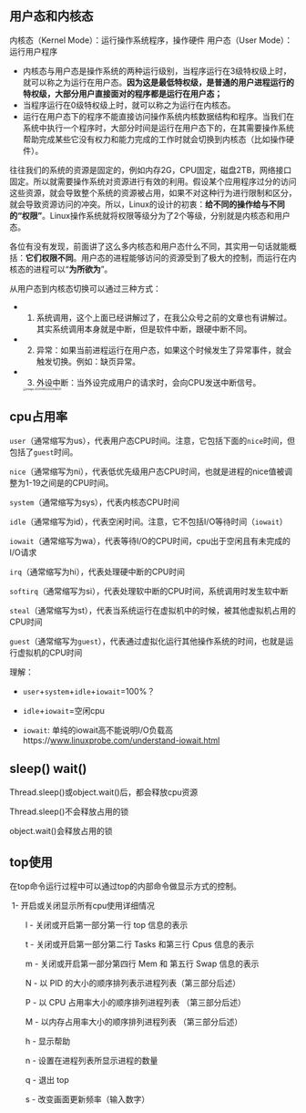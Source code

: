 ## 用户态和内核态
内核态（Kernel Mode）：运行操作系统程序，操作硬件
用户态（User Mode）：运行用户程序
- 内核态与用户态是操作系统的两种运行级别，当程序运行在3级特权级上时，就可以称之为运行在用户态。**因为这是最低特权级，是普通的用户进程运行的特权级，大部分用户直接面对的程序都是运行在用户态；**
- 当程序运行在0级特权级上时，就可以称之为运行在内核态。
- 运行在用户态下的程序不能直接访问操作系统内核数据结构和程序。当我们在系统中执行一个程序时，大部分时间是运行在用户态下的，在其需要操作系统帮助完成某些它没有权力和能力完成的工作时就会切换到内核态（比如操作硬件）。

往往我们的系统的资源是固定的，例如内存2G，CPU固定，磁盘2TB，网络接口固定。所以就需要操作系统对资源进行有效的利用。假设某个应用程序过分的访问这些资源，就会导致整个系统的资源被占用，如果不对这种行为进行限制和区分，就会导致资源访问的冲突。所以，Linux的设计的初衷：**给不同的操作给与不同的“权限”**。Linux操作系统就将权限等级分为了2个等级，分别就是内核态和用户态。

各位有没有发现，前面讲了这么多内核态和用户态什么不同，其实用一句话就能概括：**它们权限不同**。用户态的进程能够访问的资源受到了极大的控制，而运行在内核态的进程可以“**为所欲为**”。

从用户态到内核态切换可以通过三种方式：

- 1. 系统调用，这个上面已经讲解过了，在我公众号之前的文章也有讲解过。其实系统调用本身就是中断，但是软件中断，跟硬中断不同。
- 2. 异常：如果当前进程运行在用户态，如果这个时候发生了异常事件，就会触发切换。例如：缺页异常。
- 3. 外设中断：当外设完成用户的请求时，会向CPU发送中断信号。

  <img src="https://tinkerer-pic.oss-cn-hangzhou.aliyuncs.com/picgo/image-20200812202318020.png" alt="image-20200812202318020" style="zoom: 33%;" />

## cpu占用率

`user`（通常缩写为us），代表用户态CPU时间。注意，它包括下面的`nice`时间，但包括了`guest`时间。

`nice`（通常缩写为ni），代表低优先级用户态CPU时间，也就是进程的nice值被调整为1-19之间是的CPU时间。

`system`（通常缩写为sys），代表内核态CPU时间

`idle`（通常缩写为id），代表空闲时间。注意，它不包括I/O等待时间（`iowait`）

`iowait`（通常缩写为wa），代表等待I/O的CPU时间，cpu出于空闲且有未完成的I/O请求

`irq`（通常缩写为hi），代表处理硬中断的CPU时间

`softirq`（通常缩写为si），代表处理软中断的CPU时间，系统调用时发生软中断

`steal`（通常缩写为st），代表当系统运行在虚拟机中的时候，被其他虚拟机占用的CPU时间

`guest`（通常缩写为`guest`），代表通过虚拟化运行其他操作系统的时间，也就是运行虚拟机的CPU时间

理解：

- `user`+`system`+`idle`+`iowait`=100%？

- `idle`+`iowait`=空闲cpu
- `iowait`: 单纯的iowait高不能说明I/O负载高https://www.linuxprobe.com/understand-iowait.html

## sleep() wait()

Thread.sleep()或object.wait()后，都会释放cpu资源

Thread.sleep()不会释放占用的锁

object.wait()会释放占用的锁

## top使用

在top命令运行过程中可以通过top的内部命令做显示方式的控制。  

​    1- 开启或关闭显示所有cpu使用详细情况

　　l - 关闭或开启第一部分第一行 top 信息的表示

　　t - 关闭或开启第一部分第二行 Tasks 和第三行 Cpus 信息的表示

　　m - 关闭或开启第一部分第四行 Mem 和 第五行 Swap 信息的表示

　　N - 以 PID 的大小的顺序排列表示进程列表（第三部分后述）

　　P - 以 CPU 占用率大小的顺序排列进程列表 （第三部分后述）

　　M - 以内存占用率大小的顺序排列进程列表 （第三部分后述）

　　h - 显示帮助

　　n - 设置在进程列表所显示进程的数量

　　q - 退出 top

　　s - 改变画面更新频率（输入数字）